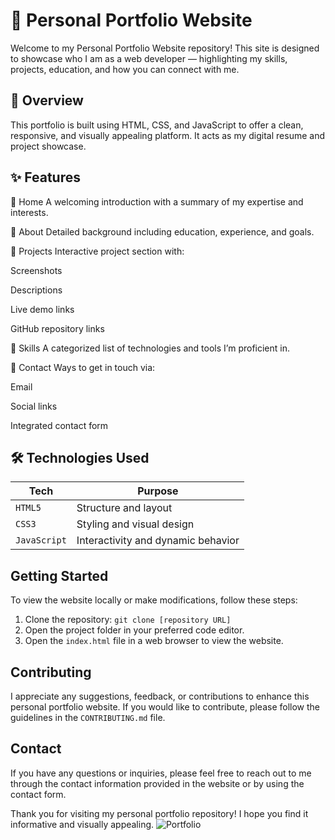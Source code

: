 # 💼 Personal Portfolio Website

Welcome to my Personal Portfolio Website repository! This site is designed to showcase who I am as a web developer — highlighting my skills, projects, education, and how you can connect with me.

## 📌 Overview

This portfolio is built using HTML, CSS, and JavaScript to offer a clean, responsive, and visually appealing platform. It acts as my digital resume and project showcase.

## ✨ Features

🔹 Home
A welcoming introduction with a summary of my expertise and interests.

🔹 About
Detailed background including education, experience, and goals.

🔹 Projects
Interactive project section with:

Screenshots

Descriptions

Live demo links

GitHub repository links

🔹 Skills
A categorized list of technologies and tools I’m proficient in.

🔹 Contact
Ways to get in touch via:

Email

Social links

Integrated contact form

## 🛠️ Technologies Used

| Tech         | Purpose                            |
| ------------ | ---------------------------------- |
| `HTML5`      | Structure and layout               |
| `CSS3`       | Styling and visual design          |
| `JavaScript` | Interactivity and dynamic behavior |


## Getting Started

To view the website locally or make modifications, follow these steps:

1. Clone the repository: `git clone [repository URL]`
2. Open the project folder in your preferred code editor.
3. Open the `index.html` file in a web browser to view the website.

## Contributing

I appreciate any suggestions, feedback, or contributions to enhance this personal portfolio website. If you would like to contribute, please follow the guidelines in the `CONTRIBUTING.md` file.

## Contact

If you have any questions or inquiries, please feel free to reach out to me through the contact information provided in the website or by using the contact form.

Thank you for visiting my personal portfolio repository! I hope you find it informative and visually appealing.
![Portfolio](https://github.com/sahri16/Portfolio-Website2/assets/img/portfolio-site-2.png)
